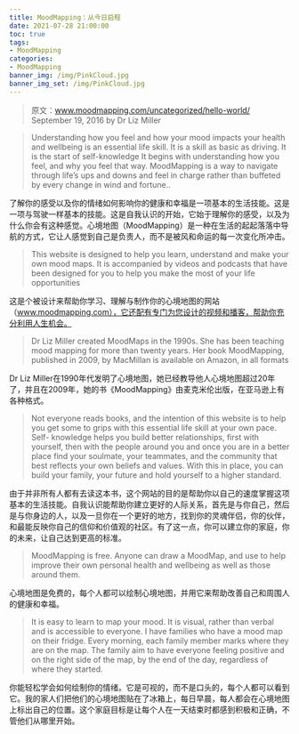 ```yaml
---
title: MoodMapping：从今日启程
date: 2021-07-28 21:00:00
toc: true
tags:
- MoodMapping
categories:
- MoodMapping
banner_img: /img/PinkCloud.jpg
banner_img_set: /img/PinkCloud.jpg
---
```


> 原文：www.moodmapping.com/uncategorized/hello-world/
> September 19, 2016 by Dr Liz Miller

> Understanding how you feel and how your mood impacts your health and wellbeing is an essential life skill. It is a skill as basic as driving.  It is the start of self-knowledge It begins with understanding how you feel, and why you feel that way. MoodMapping is a way to navigate through life’s ups and downs and feel in charge rather than buffeted by every change in wind and fortune..

了解你的感受以及你的情绪如何影响你的健康和幸福是一项基本的生活技能。这是一项与驾驶一样基本的技能。这是自我认识的开始，它始于理解你的感受，以及为什么你会有这种感觉。心境地图（MoodMapping）是一种在生活的起起落落中导航的方式，它让人感觉到自己是负责人，而不是被风和命运的每一次变化所冲击。

> This website is designed to help you learn, understand and make your own mood maps. It is accompanied by videos and podcasts that have been designed for you to help you make the most of your life opportunities

这是个被设计来帮助你学习、理解与制作你的心境地图的网站（www.moodmapping.com），它还配有专门为您设计的视频和播客，帮助你充分利用人生机会。

> Dr Liz Miller created MoodMaps in the 1990s. She has been teaching mood mapping for more than twenty years. Her book MoodMapping, published in 2009, by MacMillan is available on Amazon, in all formats

Dr Liz Miller在1990年代发明了心境地图，她已经教导他人心境地图超过20年了，并且在2009年，她的书《MoodMapping》由麦克米伦出版，在亚马逊上有各种格式。

> Not everyone reads books, and the intention of this website is to help you get some to grips with this essential life skill at your own pace. Self- knowledge helps you build better relationships, first with yourself, then with the people around you and once you are in a better place find your soulmate, your teammates, and the community that best reflects your own beliefs and values. With this in place, you can build your family, your future and hold yourself to a higher standard.

由于并非所有人都有去读这本书，这个网站的目的是帮助你以自己的速度掌握这项基本的生活技能。自我认识能帮助你建立更好的人际关系，首先是与你自己，然后是与你身边的人，以及一旦你在一个更好的地方，找到你的灵魂伴侣，你的伙伴，和最能反映你自己的信仰和价值观的社区。有了这一点，你可以建立你的家庭，你的未来，让自己达到更高的标准。

> MoodMapping is free. Anyone can draw a MoodMap, and use to help improve their own personal health and wellbeing as well as those around them.

心境地图是免费的，每个人都可以绘制心境地图，并用它来帮助改善自己和周围人的健康和幸福。

> It is easy to learn to map your mood. It is visual, rather than verbal and is accessible to everyone. I have families who have a mood map on their fridge. Every morning, each family member marks where they are on the map. The family aim to have everyone feeling positive and on the right side of the map, by the end of the day, regardless of where they started.

你能轻松学会如何绘制你的情绪。它是可视的，而不是口头的，每个人都可以看到它。我的家人们把他们的心境地图贴在了冰箱上，每日早晨，每人都会在心境地图上标出自己的位置。这个家庭目标是让每个人在一天结束时都感到积极和正确，不管他们从哪里开始。
